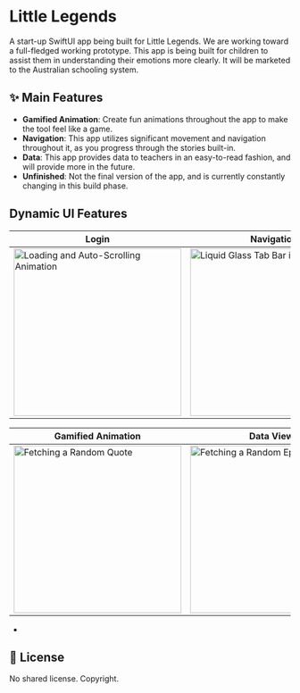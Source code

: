# Little Legends

A start-up SwiftUI app being built for Little Legends. We are working toward a full-fledged working prototype. This app is being built for children to assist them in understanding their emotions more clearly. It will be marketed to the Australian schooling system.

## ✨ Main Features

- **Gamified Animation**: Create fun animations throughout the app to make the tool feel like a game.
- **Navigation**: This app utilizes significant movement and navigation throughout it, as you progress through the stories built-in.
- **Data**: This app provides data to teachers in an easy-to-read fashion, and will provide more in the future.
- **Unfinished**: Not the final version of the app, and is currently constantly changing in this build phase.

## Dynamic UI Features

| Login | Navigation |
|---------------------------|----------------------|
| <img src="https://github.com/user-attachments/assets/457de37c-4924-470f-9822-19471dd7aa06" width="300" alt="Loading and Auto-Scrolling Animation"> | <img src="INSERT GIF HERE" width="300" alt="Liquid Glass Tab Bar in Action"> |


| Gamified Animation | Data Views |
|-----------------------------|-------------------------------|
| <img src="https://github.com/user-attachments/assets/1a83eb17-f324-4d50-aa58-33b85a340ec6" width="300" alt="Fetching a Random Quote"> | <img src="https://github.com/user-attachments/assets/69487185-c540-4265-85cf-d14e0fc77a36" width="300" alt="Fetching a Random Episode">




- 
## 📝 License

No shared license. Copyright.
